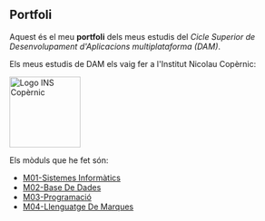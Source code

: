 ## Portfoli

Aquest és el meu **portfoli** dels meus estudis del *Cicle Superior de Desenvolupament d'Aplicacions multiplataforma (DAM)*.

Els meus estudis de DAM els vaig fer a l'Institut Nicolau Copèrnic:

<img src="https://copernic.cat/images/logos/logo-header.png" width="125" alt="Logo INS Copèrnic">

Els mòduls que he fet són:

- [M01-Sistemes Informàtics](https://github.com/JorgeGilGuillen/Portfoli/tree/main/M%C3%B2duls/M01-Sistemes_Inform%C3%A0tics)                      
- [M02-Base De Dades](https://github.com/JorgeGilGuillen/Portfoli/tree/main/M%C3%B2duls/M02-Bases_Dades)
- [M03-Programació](https://github.com/JorgeGilGuillen/Portfoli/tree/main/M%C3%B2duls/M03-Programaci%C3%B3)
- [M04-Llenguatge De Marques](https://github.com/JorgeGilGuillen/Portfoli/tree/main/Mòduls/M04-LlenguatgesDeMarques)
